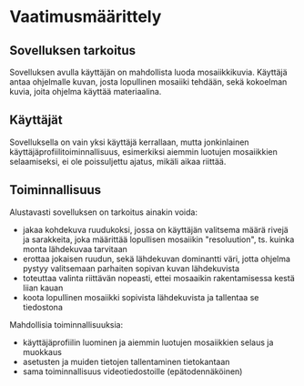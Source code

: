﻿# Vaatimusmäärittely #

## Sovelluksen tarkoitus ##

Sovelluksen avulla käyttäjän on mahdollista luoda mosaiikkikuvia. Käyttäjä antaa ohjelmalle kuvan, josta lopullinen mosaiiki tehdään, sekä kokoelman kuvia, joita ohjelma käyttää materiaalina.

## Käyttäjät ##

Sovelluksella on vain yksi käyttäjä kerrallaan, mutta jonkinlainen käyttäjäprofiilitoiminnallisuus, esimerkiksi aiemmin luotujen mosaiikkien selaamiseksi, ei ole poissuljettu ajatus, mikäli aikaa riittää.

## Toiminnallisuus ##

Alustavasti sovelluksen on tarkoitus ainakin voida:

- jakaa kohdekuva ruudukoksi, jossa on käyttäjän valitsema määrä rivejä ja sarakkeita, joka määrittää lopullisen mosaiikin "resoluution", ts. kuinka monta lähdekuvaa tarvitaan
- erottaa jokaisen ruudun, sekä lähdekuvan dominantti väri, jotta ohjelma pystyy valitsemaan parhaiten sopivan kuvan lähdekuvista
- toteuttaa valinta riittävän nopeasti, ettei mosaaikin rakentamisessa kestä liian kauan
- koota lopullinen mosaiikki sopivista lähdekuvista ja tallentaa se tiedostona

Mahdollisia toiminnallisuuksia:

- käyttäjäprofiilin luominen ja aiemmin luotujen mosaiikkien selaus ja muokkaus
- asetusten ja muiden tietojen tallentaminen tietokantaan
- sama toiminnallisuus videotiedostoille (epätodennäköinen)